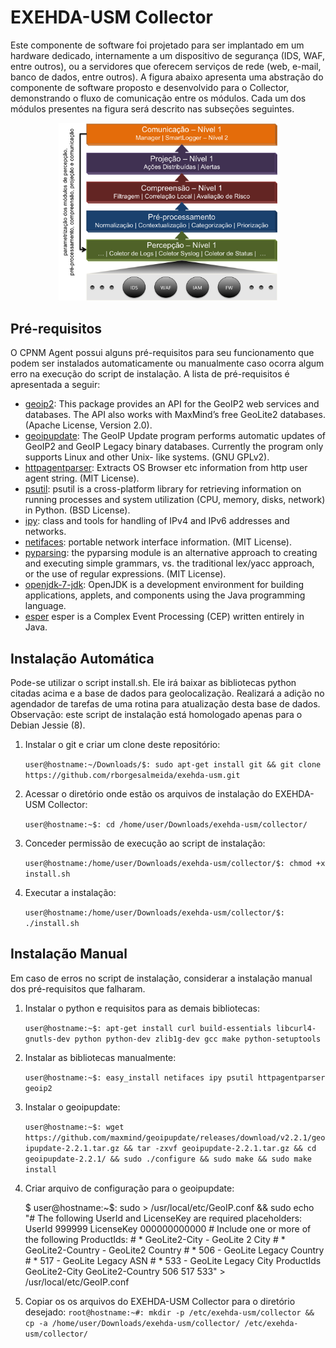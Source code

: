 # EXEHDA-USM Collector

Este componente de software foi projetado para ser implantado em um hardware dedicado, internamente a um dispositivo de segurança (IDS, WAF, entre outros), ou a servidores que oferecem serviços de rede (web, e-mail, banco de dados, entre outros). A figura abaixo apresenta uma abstração do componente de software proposto e desenvolvido para o Collector, demonstrando o fluxo de comunicação entre os módulos. Cada um dos módulos presentes na figura será descrito nas subseções seguintes.

<p align="center">
  <img src="https://github.com/rborgesalmeida/exehda-usm/raw/prototipo-dissertacao/collector/exehda-usm-collector.png" width="350"/>
</p>


## Pré-requisitos

O CPNM Agent possui alguns pré-requisitos para seu funcionamento que podem ser instalados automaticamente ou manualmente caso ocorra algum erro na execução do script de instalação. A lista de pré-requisitos é apresentada a seguir:

* [geoip2](https://pypi.python.org/pypi/geoip2): This package provides an API for the GeoIP2 web services and databases. The API also works with MaxMind’s free GeoLite2 databases. (Apache License, Version 2.0).
* [geoipupdate](https://github.com/maxmind/geoipupdate): The GeoIP Update program performs automatic updates of GeoIP2 and GeoIP Legacy binary databases. Currently the program only supports Linux and other Unix- like systems. (GNU GPLv2).
* [httpagentparser](https://pypi.python.org/pypi/httpagentparser/): Extracts OS Browser etc information from http user agent string. (MIT License).
* [psutil](https://pypi.python.org/pypi/psutil/): psutil is a cross-platform library for retrieving information on running processes and system utilization (CPU, memory, disks, network) in Python. (BSD License).
* [ipy](https://pypi.python.org/pypi/IPy/): class and tools for handling of IPv4 and IPv6 addresses and networks.
* [netifaces](https://pypi.python.org/pypi/netifaces/): portable network interface information. (MIT License).
* [pyparsing](https://pypi.python.org/pypi/pyparsing/): the pyparsing module is an alternative approach to creating and executing  simple grammars, vs. the traditional lex/yacc approach, or the use of  regular expressions. (MIT License).
* [openjdk-7-jdk](https://packages.debian.org/en/wheezy/openjdk-7-jdk): OpenJDK is a development environment for building applications, applets, and components using the Java programming language.
* [esper](http://www.espertech.com/products/index.php) esper is a Complex Event Processing (CEP) written entirely in Java.
 
## Instalação Automática
Pode-se utilizar o script install.sh. Ele irá baixar as bibliotecas python citadas acima e a base de dados para geolocalização. Realizará a adição no agendador de tarefas de uma rotina para atualização desta base de dados. Observação: este script de instalação está homologado apenas para o Debian Jessie (8).

 1. Instalar o git e criar um clone deste repositório:	
 
 	`user@hostname:~/Downloads/$: sudo apt-get install git && git clone https://github.com/rborgesalmeida/exehda-usm.git`

 1. Acessar o diretório onde estão os arquivos de instalação do EXEHDA-USM Collector:
 
 	`user@hostname:~$: cd /home/user/Downloads/exehda-usm/collector/`

 1. Conceder permissão de execução ao script de instalação:
 
	`user@hostname:/home/user/Downloads/exehda-usm/collector/$: chmod +x install.sh`

 1. Executar a instalação: 
 
	`user@hostname:/home/user/Downloads/exehda-usm/collector/$: ./install.sh`

## Instalação Manual
Em caso de erros no script de instalação, considerar a instalação manual dos pré-requisitos que falharam.

1. Instalar o python e requisitos para as demais bibliotecas:

	`user@hostname:~$: apt-get install curl build-essentials libcurl4-gnutls-dev python python-dev zlib1g-dev gcc make python-setuptools`
	
1. Instalar as bibliotecas manualmente: 

	`user@hostname:~$: easy_install netifaces ipy psutil httpagentparser geoip2`
	
1. Instalar o geoipupdate:

	`user@hostname:~$: wget https://github.com/maxmind/geoipupdate/releases/download/v2.2.1/geoipupdate-2.2.1.tar.gz && tar -zxvf geoipupdate-2.2.1.tar.gz && cd geoipupdate-2.2.1/ && sudo ./configure && sudo make && sudo make install`

1. Criar arquivo de configuração para o geoipupdate:
	
	$ user@hostname:~$: sudo > /usr/local/etc/GeoIP.conf && sudo echo "# The following UserId and LicenseKey are required placeholders:
		UserId 999999
		LicenseKey 000000000000 
		# Include one or more of the following ProductIds:
		# * GeoLite2-City - GeoLite 2 City
		# * GeoLite2-Country - GeoLite2 Country
		# * 506 - GeoLite Legacy Country
		# * 517 - GeoLite Legacy ASN
		# * 533 - GeoLite Legacy City
		ProductIds GeoLite2-City GeoLite2-Country 506 517 533" > /usr/local/etc/GeoIP.conf
	
1. Copiar os os arquivos do EXEHDA-USM Collector para o diretório desejado:
 	`root@hostname:~#: mkdir -p /etc/exehda-usm/collector && cp -a /home/user/Downloads/exehda-usm/collector/ /etc/exehda-usm/collector/`

